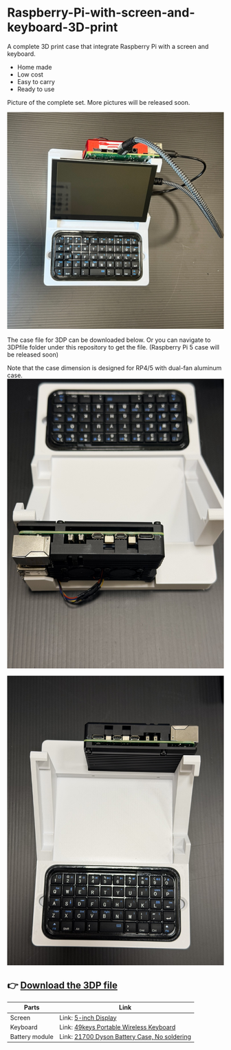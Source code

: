 # Raspberry-Pi-with-screen-and-keyboard-3D-print
A complete 3D print case that integrate Raspberry Pi with a screen and keyboard.
- Home made
- Low cost
- Easy to carry
- Ready to use

Picture of the complete set. More pictures will be released soon.

![Raspberry Pi 4 with bluetooth keyboard](images/IMG_9604.jpg)

The case file for 3DP can be downloaded below. Or you can navigate to 3DPfile folder under this repository to get the file. (Raspberry Pi 5 case will be released soon)

Note that the case dimension is designed for RP4/5 with dual-fan aluminum case. 
![Raspberry Pi 5 with bluetooth keyboard](images/RPi5_with_Case.jpg)

![Raspberry Pi 4 with bluetooth keyboard](images/RPi5_with_Case_front.jpg)

👉 [Download the 3DP file](https://github.com/MiaoReynolds/Raspberry-Pi-with-screen-and-keyboard-3D-print/raw/main/3DPfile/)
---
| Parts | Link |
|--------|------|
| Screen | Link: [5-inch Display](https://www.lcdwiki.com/5inch_HDMI_Display-D) |
| Keyboard | Link: [49keys Portable Wireless Keyboard](https://example.com/some/very/very/long/link?with=query&params=too)|
| Battery module | Link: [21700 Dyson Battery Case, No soldering](https://www.aliexpress.com/item/1005009213466865.html?spm=a2g0o.productlist.main.3.621b9po39po3B0&algo_pvid=835a0427-b517-4576-ae5f-813f403dd737&algo_exp_id=835a0427-b517-4576-ae5f-813f403dd737-2&pdp_ext_f=%7B%22order%22%3A%226%22%2C%22eval%22%3A%221%22%2C%22fromPage%22%3A%22search%22%7D&pdp_npi=6%40dis%21SGD%2110.64%215.85%21%21%217.98%214.39%21%402151e66217599897254311970e0587%2112000048333787743%21sea%21SG%210%21ABX%211%210%21n_tag%3A-29910%3Bd%3A81e889cd%3Bm03_new_user%3A-29895&curPageLogUid=L6VxJWp8umJy&utparam-url=scene%3Asearch%7Cquery_from%3A%7Cx_object_id%3A1005009213466865%7C_p_origin_prod%3A)|
